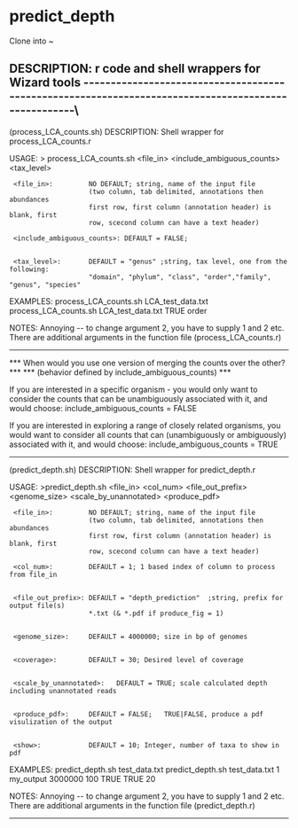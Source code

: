 predict_depth
=============
Clone into ~



DESCRIPTION: r code and shell wrappers for Wizard tools
----------------------------------------------------------------------------------------------------\
--------
(process_LCA_counts.sh)
DESCRIPTION: Shell wrapper for process_LCA_counts.r

USAGE: > process_LCA_counts.sh <file_in> <include_ambiguous_counts> <tax_level>

     <file_in>:         NO DEFAULT; string, name of the input file
                        (two column, tab delimited, annotations then abundances
                        first row, first column (annotation header) is blank, first
                        row, scecond column can have a text header)

     <include_ambiguous_counts>: DEFAULT = FALSE;


     <tax_level>:       DEFAULT = "genus" ;string, tax level, one from the following:
                        "domain", "phylum", "class", "order","family", "genus", "species"

EXAMPLES:  process_LCA_counts.sh LCA_test_data.txt
           process_LCA_counts.sh LCA_test_data.txt TRUE order

NOTES: Annoying -- to change argument 2, you have to supply 1 and 2 etc.
There are additional arguments in the function file (process_LCA_counts.r)

***                                                                      ***
*** When would you use one version of merging the counts over the other? ***
*** (behavior defined by include_ambiguous_counts)                       ***

  If you are interested in a specific organism - you would only want to consider
  the counts that can be unambiguously associated with it, and would choose:
  include_ambiguous_counts = FALSE

  If you are interested in exploring a range of closely related organisms, you
  would want to consider all counts that can (unambiguously or ambiguously)
  associated with it, and would choose:
  include_ambiguous_counts = TRUE

------------------------------------------------------------------------------------------------------------
(predict_depth.sh)
DESCRIPTION: Shell wrapper for predict_depth.r

USAGE: >predict_depth.sh <file_in> <col_num> <file_out_prefix> <genome_size> <coverage> <scale_by_unannotated> <produce_pdf> <show>

     <file_in>:         NO DEFAULT; string, name of the input file
                        (two column, tab delimited, annotations then abundances
                        first row, first column (annotation header) is blank, first
                        row, scecond column can have a text header)

     <col_num>:         DEFAULT = 1; 1 based index of column to process from file_in


     <file_out_prefix>: DEFAULT = "depth_prediction"  ;string, prefix for output file(s)
                        *.txt (& *.pdf if produce_fig = 1)


     <genome_size>:     DEFAULT = 4000000; size in bp of genomes


     <coverage>:        DEFAULT = 30; Desired level of coverage
     
     
     <scale_by_unannotated>:   DEFAULT = TRUE; scale calculated depth including unannotated reads


     <produce_pdf>:     DEFAULT = FALSE;   TRUE|FALSE, produce a pdf visulization of the output


     <show>:            DEFAULT = 10; Integer, number of taxa to show in pdf

EXAMPLES: predict_depth.sh test_data.txt 
          predict_depth.sh test_data.txt 1 my_output 3000000 100 TRUE TRUE 20

NOTES: Annoying -- to change argument 2, you have to supply 1 and 2 etc.
There are additional arguments in the function file (predict_depth.r)

------------------------------------------------------------------------------------------------------------
